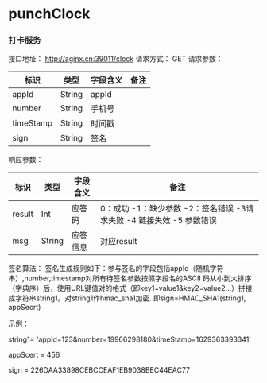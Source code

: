 # punchClock
### 打卡服务

接口地址： http://aginx.cn:39011/clock
请求方式： GET
请求参数：

| 标识      | 类型   | 字段含义 | 备注 |
| --------- | ------ | -------- | ---- |
| appId     | String | appId    |      |
| number    | String | 手机号   |      |
| timeStamp | String | 时间戳   |      |
| sign      | String | 签名     |      |

响应参数：

| 标识   | 类型   | 字段含义 | 备注                                                         |
| ------ | ------ | -------- | ------------------------------------------------------------ |
| result | Int    | 应答码   | 0：成功 -1：缺少参数 -2：签名错误 -3请求失败 -4 链接失效 -5 参数错误 |
| msg    | String | 应答信息 | 对应result                                                   |

签名算法：
签名生成规则如下：参与签名的字段包括appId（随机字符串）,number,timestamp对所有待签名参数按照字段名的ASCII 码从小到大排序（字典序）后，使用URL键值对的格式（即key1=value1&key2=value2…）拼接成字符串string1。对string1作hmac_sha1加密.
即sign=HMAC_SHA1(string1, appSecrt)

示例：

string1= 'appId=123&number=19966298180&timeStamp=1629363393341'

appScert = 456

sign = 226DAA33898CEBCCEAF1EB9038BEC44EAC77